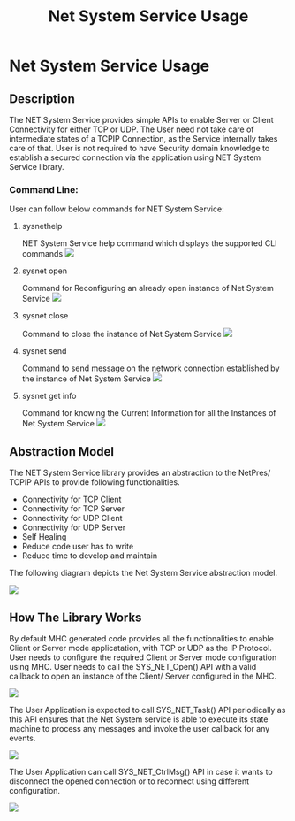 ﻿---
grand_parent: Harmony 3 PIC32MZW1 wireless system services package
parent: Net Service
title: Net System Service Usage
has_toc: true
nav_order: 2
---

# Net System Service Usage
## Description
The NET System Service provides simple APIs to enable Server or Client Connectivity for either TCP or UDP. The User need not take care of intermediate states of a TCPIP Connection, as the Service internally takes care of that. User is not required to have Security domain knowledge to establish a secured connection via the application using NET System Service library.

### Command Line:
User can follow below commands for NET System Service: 

1. sysnethelp 
    
    NET System Service help command which displays the supported CLI commands
    ![](./images/sysnethelp_cli.png)

2. sysnet open 
    
     Command for Reconfiguring an already open instance of Net System Service 
    ![](./images/sysnetopen_cli.png)

3. sysnet close 

    Command to close the instance of Net System Service 
    ![](./images/sysnetclose_cli.png)

4. sysnet send 

    Command to send message on the network connection established by the instance of Net System Service 
    ![](./images/sysnetsend_cli.png)

5. sysnet get info 
    
    Command for knowing the Current Information for all the Instances of Net System Service 
    ![](./images/sysnetgetinfo_cli.png)


## Abstraction Model

The NET System Service library provides an abstraction to the NetPres/ TCPIP APIs to provide following functionalities.

- Connectivity for TCP Client 
- Connectivity for TCP Server 
- Connectivity for UDP Client 
- Connectivity for UDP Server 
- Self Healing 
- Reduce code user has to write 
- Reduce time to develop and maintain 
 
The following diagram depicts the Net System Service abstraction model. 

![](./images/NetService_abstract.png)

## How The Library Works

By default MHC generated code provides all the functionalities to enable Client or Server mode applicatation, with TCP or UDP as the IP Protocol. User needs to configure the required Client or Server mode configuration using MHC. User needs to call the SYS_NET_Open() API with a valid callback to open an instance of the Client/ Server configured in the MHC. 

![](./images/NetOpen.png)

The User Application is expected to call SYS_NET_Task() API periodically as this API ensures that the Net System service is able to execute its state machine to process any messages and invoke the user callback for any events. 

![](./images/NetTask.png)

The User Application can call SYS_NET_CtrlMsg() API in case it wants to disconnect the opened connection or to reconnect using different configuration.

![](./images/NetCtrlMsg.png)


